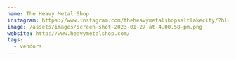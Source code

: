 ```yaml
---
name: The Heavy Metal Shop
instagram: https://www.instagram.com/theheavymetalshopsaltlakecity/?hl=en
image: /assets/images/screen-shot-2023-01-27-at-4.00.58-pm.png
website: http://www.heavymetalshop.com/
tags:
  - vendors
---
```

